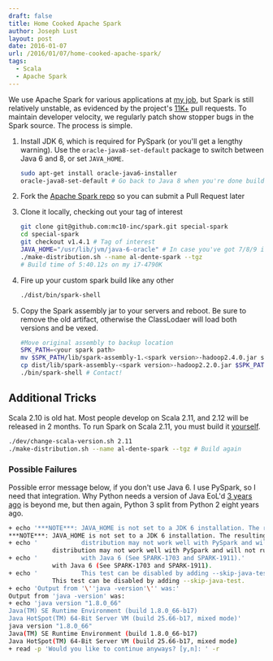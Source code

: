 ```yaml
---
draft: false
title: Home Cooked Apache Spark
author: Joseph Lust
layout: post
date: 2016-01-07
url: /2016/01/07/home-cooked-apache-spark/
tags:
  - Scala
  - Apache Spark
---
```


We use Apache Spark for various applications at [my job](https://mc10inc.com), but Spark is still relatively unstable, as evidenced by the project's [11K+](https://github.com/apache/spark/pulls) pull requests. To maintain developer velocity, we regularly patch show stopper bugs in the Spark source. The process is simple.

1. Install JDK 6, which is required for PySpark (or you'll get a lengthy warning). Use the `oracle-java8-set-default` package to switch between Java 6 and 8, or set `JAVA_HOME`.

	```bash
	sudo apt-get install oracle-java6-installer
	oracle-java8-set-default # Go back to Java 8 when you're done building
	```

2. Fork the [Apache Spark repo](https://github.com/apache/spark) so you can submit a Pull Request later
3. Clone it locally, checking out your tag of interest

	```bash
	git clone git@github.com:mc10-inc/spark.git special-spark
	cd special-spark
	git checkout v1.4.1 # Tag of interest
	JAVA_HOME="/usr/lib/jvm/java-6-oracle" # In case you've got 7/8/9 installed
	./make-distribution.sh --name al-dente-spark --tgz
	# Build time of 5:40.12s on my i7-4790K
	```
4. Fire up your custom spark build like any other

    ```bash
    ./dist/bin/spark-shell
    ```

5. Copy the Spark assembly jar to your servers and reboot. Be sure to remove the old artifact, otherwise the ClassLodaer will load both versions and be vexed.

    ```bash
    #Move original assembly to backup location
    SPK_PATH=<your spark path>
    mv $SPK_PATH/lib/spark-assembly-1.<spark version>-hadoop2.4.0.jar spark-assembly-backup.jar
    cp dist/lib/spark-assembly-<spark version>-hadoop2.2.0.jar $SPK_PATH/lib/
    ./bin/spark-shell # Contact!
    ```

## Additional Tricks

Scala 2.10 is old hat. Most people develop on Scala 2.11, and 2.12 will be released in 2 months. To run Spark on Scala 2.11, you must build it [yourself](https://spark.apache.org/docs/latest/building-spark.html#building-for-scala-211).

```bash
./dev/change-scala-version.sh 2.11
./make-distribution.sh --name al-dente-spark --tgz # Build again
```

### Possible Failures

Possible error message below, if you don't use Java 6. I use PySpark, so I need that integration. Why Python needs a version of Java EoL'd [3 years ago](http://www.oracle.com/technetwork/java/eol-135779.html) is beyond me, but then again, Python 3 split from Python 2 eight years ago.

```bash
+ echo '***NOTE***: JAVA_HOME is not set to a JDK 6 installation. The resulting'
***NOTE***: JAVA_HOME is not set to a JDK 6 installation. The resulting
+ echo '            distribution may not work well with PySpark and will not run'
            distribution may not work well with PySpark and will not run
+ echo '            with Java 6 (See SPARK-1703 and SPARK-1911).'
            with Java 6 (See SPARK-1703 and SPARK-1911).
+ echo '            This test can be disabled by adding --skip-java-test.'
            This test can be disabled by adding --skip-java-test.
+ echo 'Output from '\''java -version'\'' was:'
Output from 'java -version' was:
+ echo 'java version "1.8.0_66"
Java(TM) SE Runtime Environment (build 1.8.0_66-b17)
Java HotSpot(TM) 64-Bit Server VM (build 25.66-b17, mixed mode)'
java version "1.8.0_66"
Java(TM) SE Runtime Environment (build 1.8.0_66-b17)
Java HotSpot(TM) 64-Bit Server VM (build 25.66-b17, mixed mode)
+ read -p 'Would you like to continue anyways? [y,n]: ' -r
```
